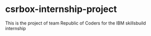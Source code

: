 # csrbox-internship-project
This is the project of team Republic of Coders for the IBM skillsbuild internship

